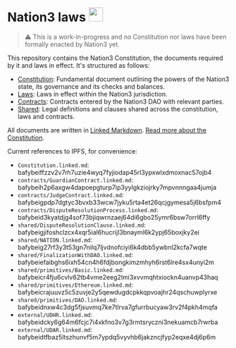 # Nation3 laws <img src="https://nation3.org/flag.svg" width="32">

> :warning: This is a work-in-progress and no Constitution nor laws have been formally enacted by Nation3 yet.

This repository contains the Nation3 Constitution, the documents required by it and laws in effect. It's structured as follows:

- [Constitution](https://linked.md/v?u=https://linked.md/api/github/nation3/law/main/Constitution.linked.md): Fundamental document outlining the powers of the Nation3 state, its governance and its checks and balances.
- [Laws](laws): Laws in effect within the Nation3 jurisdiction.
- [Contracts](contracts): Contracts entered by the Nation3 DAO with relevant parties.
- [Shared](shared): Legal definitions and clauses shared across the constitution, laws and contracts.

All documents are written in [Linked Markdown](https://linked.md).
[Read more about the Constitution](https://docs.nation3.org/jurisdiction/constitution).

Current references to IPFS, for convenience:

- `Constitution.linked.md`: bafybeiffzzv2v7rh7uzie4wyq7fyjiodap45rl3ypxwlxdmoxnac57ojb4
- `contracts/GuardianContract.linked.md`: bafybeih2p6axgw4dapoepgturp7ip3yylgkziojrky7mpvnnngaa4jumja
- `contracts/JudgeContract.linked.md`: bafybeigpdp7dgtyc3bvxb33wcw7jyku5rta4et26qcjgymesa5j6bsfpm4
- `contracts/DisputeResolutionProcess.linked.md`: bafybeid3kyatdjg4sof73bjiqwrnzaej64di6gbo25ymr6bsw7orrl6ffy
- `shared/DisputeResolutionClause.linked.md`: bafybeigjifoshclzcx4xqr5ial6hucrijl3bnayml6k2ypj65boxjky2ei
- `shared/NATION.linked.md`: bafybeig27rf3y3t53gn7nilq7ljvdnofciyi6k4dbb5ywbnl2kcfa7wqte
- `shared/FinalizationWithDAO.linked.md`: bafybeiefaibghs6ixh54cn4h6fdjbongkimzmhyh6rst6lre4sx4unyi2m
- `shared/primitives/Basic.linked.md`: bafybeicr4fju6cvlv62tb4vme2eeg2lmi3xvvmqhtxiockn4uanvp43haq
- `shared/primitives/Ethereum.linked.md`: bafybeicrajuuvz5c5zuvje2y5qewdugdcpkkqpvoajhr24qschuwplyrxe
- `shared/primitives/DAO.linked.md`: bafybeidnxw4c3dg5fjsuvmq7ke7tlrva7gfurrbucyaw3rv2f4pkh4mqfa
- `external/UDHR.linked.md`: bafybeidcky6g64m6fcjc7i4xkfno3v7g3rmtsryczni3nekuamcb7rwrba
- `external/UDAR.linked.md`: bafybeidtfbaz5ltszhunvf5m7ypdq5vyvhb6jakzncjfyp2eqxe4dj6p6m
